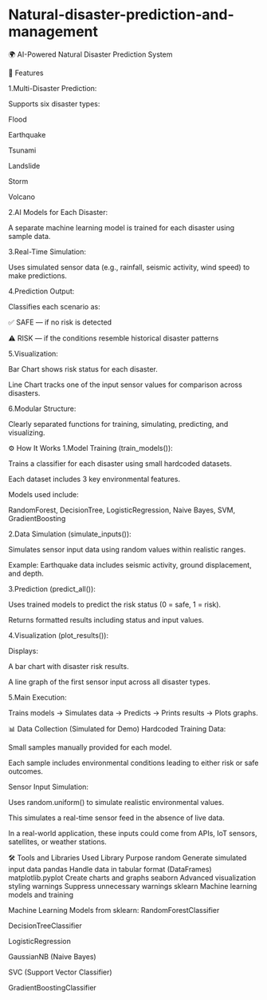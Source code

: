 # Natural-disaster-prediction-and-management
🌍 AI-Powered Natural Disaster Prediction System

📌 Features

1.Multi-Disaster Prediction:

Supports six disaster types:

Flood

Earthquake

Tsunami

Landslide

Storm

Volcano

2.AI Models for Each Disaster:

A separate machine learning model is trained for each disaster using sample data.

3.Real-Time Simulation:

Uses simulated sensor data (e.g., rainfall, seismic activity, wind speed) to make predictions.

4.Prediction Output:

Classifies each scenario as:

✅ SAFE — if no risk is detected

⚠ RISK — if the conditions resemble historical disaster patterns

5.Visualization:

Bar Chart shows risk status for each disaster.

Line Chart tracks one of the input sensor values for comparison across disasters.

6.Modular Structure:

Clearly separated functions for training, simulating, predicting, and visualizing.

⚙ How It Works 1.Model Training (train_models()):

Trains a classifier for each disaster using small hardcoded datasets.

Each dataset includes 3 key environmental features.

Models used include:

RandomForest, DecisionTree, LogisticRegression, Naive Bayes, SVM, GradientBoosting

2.Data Simulation (simulate_inputs()):

Simulates sensor input data using random values within realistic ranges.

Example: Earthquake data includes seismic activity, ground displacement, and depth.

3.Prediction (predict_all()):

Uses trained models to predict the risk status (0 = safe, 1 = risk).

Returns formatted results including status and input values.

4.Visualization (plot_results()):

Displays:

A bar chart with disaster risk results.

A line graph of the first sensor input across all disaster types.

5.Main Execution:

Trains models → Simulates data → Predicts → Prints results → Plots graphs.

📊 Data Collection (Simulated for Demo) Hardcoded Training Data:

Small samples manually provided for each model.

Each sample includes environmental conditions leading to either risk or safe outcomes.

Sensor Input Simulation:

Uses random.uniform() to simulate realistic environmental values.

This simulates a real-time sensor feed in the absence of live data.

In a real-world application, these inputs could come from APIs, IoT sensors, satellites, or weather stations.

🛠 Tools and Libraries Used Library Purpose random Generate simulated input data pandas Handle data in tabular format (DataFrames) matplotlib.pyplot Create charts and graphs seaborn Advanced visualization styling warnings Suppress unnecessary warnings sklearn Machine learning models and training

Machine Learning Models from sklearn: RandomForestClassifier

DecisionTreeClassifier

LogisticRegression

GaussianNB (Naive Bayes)

SVC (Support Vector Classifier)

GradientBoostingClassifier
